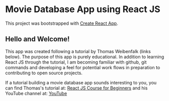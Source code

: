 # Movie Database App using React JS

This project was bootstrapped with [Create React App](https://github.com/facebook/create-react-app).

## Hello and Welcome! 

This app was created following a tutorial by Thomas Weibenfalk (links below).
The purpose of this app is purely educational.
In addition to learning React JS through the tutorial, I am becoming familiar with github, git commands and developing a feel for potential work flows in preparation to contributing to open source projects.

If a tutorial building a movie database app sounds interesting to you, you can find Thomas's tutorial at:
[React JS Course for Beginners](https://www.youtube.com/watch?v=nTeuhbP7wdE&t=9190s)
and his YouTube channel at:
[YouTube](https://www.youtube.com/channel/UCnnnWy4UTYN258FfVGeXBbg)
